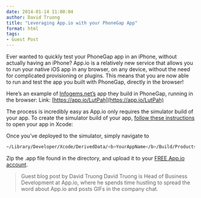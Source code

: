 ```yaml
---
date: 2014-01-14 11:00:04
author: David Truong
title: "Leveraging App.io with your PhoneGap App"
format: html
tags:
- Guest Post
---
```


Ever wanted to quickly test your PhoneGap app in an iPhone, without actually having an iPhone? App.io is a relatively new service that allows you to run your native iOS app in any browser, on any device, without the need for complicated provisioning or plugins. This means that you are now able to run and test the app you built with PhoneGap, directly in the browser!

Here’s an example of [Infogems.net’s](http://www.infogems.net) app they build in PhoneGap, running in the browser:
Link: [https://app.io/LutPah](https://app.io/LutPah)

The process is incredibly easy as App.io only requires the simulator build of your app. To create the simulator build of your app, [follow these instructions](http://docs.phonegap.com/en/3.3.0/guide_platforms_ios_index.md.html#iOS%20Platform%20Guide_open_a_project_in_the_sdk) to open your app in Xcode:

Once you’ve deployed to the simulator, simply navigate to

```sh
~/Library/Developer/Xcode/DerivedData/<b>YourAppName</b>/Build/Products/Debug-iphonesimulator/
```

Zip the .app file found in the directory, and upload it to your [FREE App.io account](https://app.io/signup?ref=phonegap).

> Guest blog post by David Truong
> David Truong is Head of Business Development at App.io, where he spends time hustling to spread the word about App.io and posts GIFs in the company chat.
